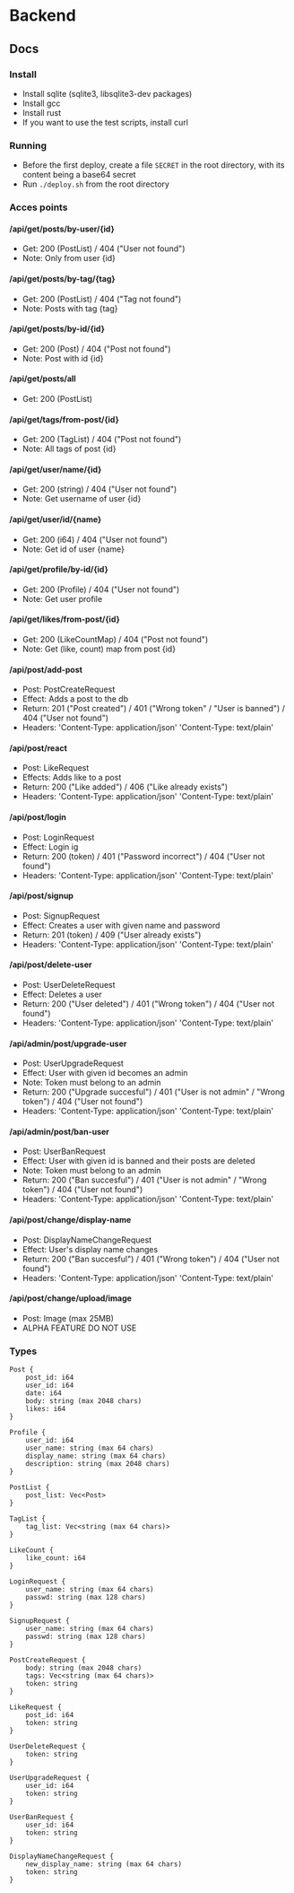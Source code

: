 # Backend
## Docs
### Install
 - Install sqlite (sqlite3, libsqlite3-dev packages)
 - Install gcc
 - Install rust
 - If you want to use the test scripts, install curl
### Running
 - Before the first deploy, create a file `SECRET` in the root directory, with its content being a base64 secret
 - Run `./deploy.sh` from the root directory
### Acces points
#### /api/get/posts/by-user/{id}
 - Get: 200 (PostList) / 404 ("User not found")
 - Note: Only from user {id}
#### /api/get/posts/by-tag/{tag}
 - Get: 200 (PostList) / 404 ("Tag not found")
 - Note: Posts with tag {tag}
#### /api/get/posts/by-id/{id}
 - Get: 200 (Post) / 404 ("Post not found")
 - Note: Post with id {id}
#### /api/get/posts/all
 - Get: 200 (PostList)
#### /api/get/tags/from-post/{id}
 - Get: 200 (TagList) / 404 ("Post not found")
 - Note: All tags of post {id}
#### /api/get/user/name/{id}
 - Get: 200 (string) / 404 ("User not found")
 - Note: Get username of user {id} 
#### /api/get/user/id/{name}
 - Get: 200 (i64) / 404 ("User not found")
 - Note: Get id of user {name} 
#### /api/get/profile/by-id/{id}
 - Get: 200 (Profile) / 404 ("User not found")
 - Note: Get user profile
 #### /api/get/likes/from-post/{id}
 - Get: 200 (LikeCountMap) / 404 ("Post not found")
 - Note: Get (like, count) map from post {id}
#### /api/post/add-post
 - Post: PostCreateRequest
 - Effect: Adds a post to the db
 - Return: 201 ("Post created") / 401 ("Wrong token" / "User is banned") / 404 ("User not found")
 - Headers: 'Content-Type: application/json' 'Content-Type: text/plain'
#### /api/post/react
 - Post: LikeRequest
 - Effects: Adds like to a post
 - Return: 200 ("Like added") / 406 ("Like already exists")
 - Headers: 'Content-Type: application/json' 'Content-Type: text/plain'
#### /api/post/login
 - Post: LoginRequest
 - Effect: Login ig
 - Return: 200 (token) / 401 ("Password incorrect") / 404 ("User not found")
 - Headers: 'Content-Type: application/json' 'Content-Type: text/plain'
#### /api/post/signup
 - Post: SignupRequest
 - Effect: Creates a user with given name and password
 - Return: 201 (token) / 409 ("User already exists")
 - Headers: 'Content-Type: application/json' 'Content-Type: text/plain'
#### /api/post/delete-user
 - Post: UserDeleteRequest
 - Effect: Deletes a user
 - Return: 200 ("User deleted") / 401 ("Wrong token") / 404 ("User not found")
 - Headers: 'Content-Type: application/json' 'Content-Type: text/plain'
#### /api/admin/post/upgrade-user
 - Post: UserUpgradeRequest
 - Effect: User with given id becomes an admin
 - Note: Token must belong to an admin
 - Return: 200 ("Upgrade succesful") / 401 ("User is not admin" / "Wrong token") / 404 ("User not found")
 - Headers: 'Content-Type: application/json' 'Content-Type: text/plain'
#### /api/admin/post/ban-user
 - Post: UserBanRequest
 - Effect: User with given id is banned and their posts are deleted
 - Note: Token must belong to an admin
 - Return: 200 ("Ban succesful") / 401 ("User is not admin" / "Wrong token") / 404 ("User not found")
 - Headers: 'Content-Type: application/json' 'Content-Type: text/plain'
#### /api/post/change/display-name
 - Post: DisplayNameChangeRequest
 - Effect: User's display name changes
 - Return: 200 ("Ban succesful") / 401 ("Wrong token") / 404 ("User not found")
 - Headers: 'Content-Type: application/json' 'Content-Type: text/plain'
#### /api/post/change/upload/image
 - Post: Image (max 25MB)
 - ALPHA FEATURE DO NOT USE
### Types
```
Post {
    post_id: i64
    user_id: i64
    date: i64
    body: string (max 2048 chars)
    likes: i64
}
```
```
Profile {
    user_id: i64
    user_name: string (max 64 chars)
    display_name: string (max 64 chars)
    description: string (max 2048 chars)
}
```
```
PostList {
    post_list: Vec<Post>
}
```
```
TagList {
    tag_list: Vec<string (max 64 chars)>
}
```
```
LikeCount {
    like_count: i64
}
```
```
LoginRequest {
    user_name: string (max 64 chars)
    passwd: string (max 128 chars)
}
```
```
SignupRequest {
    user_name: string (max 64 chars)
    passwd: string (max 128 chars)
}
```
```
PostCreateRequest {
    body: string (max 2048 chars)
    tags: Vec<string (max 64 chars)>
    token: string
}
```
```
LikeRequest {
    post_id: i64
    token: string
}
```
```
UserDeleteRequest {
    token: string
}
```
```
UserUpgradeRequest {
    user_id: i64
    token: string
}
```
```
UserBanRequest {
    user_id: i64
    token: string
}
```
```
DisplayNameChangeRequest {
    new_display_name: string (max 64 chars)
    token: string
}
```
